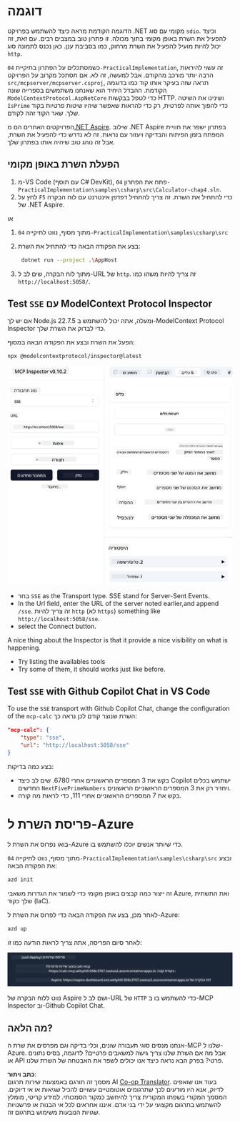 <!--
CO_OP_TRANSLATOR_METADATA:
{
  "original_hash": "5020a3e1a1c7f30c00f9e37f1fa208e3",
  "translation_date": "2025-05-17T14:10:16+00:00",
  "source_file": "04-PracticalImplementation/samples/csharp/README.md",
  "language_code": "he"
}
-->
# דוגמה

הדוגמה הקודמת מראה כיצד להשתמש בפרויקט .NET מקומי עם סוג `sdio`. וכיצד להפעיל את השרת באופן מקומי בתוך מכולה. זו פתרון טוב במצבים רבים. עם זאת, זה יכול להיות מועיל להפעיל את השרת מרחוק, כמו בסביבת ענן. כאן נכנס לתמונה סוג `http`.

כשמסתכלים על הפתרון בתיקיית `04-PracticalImplementation`, זה עשוי להיראות הרבה יותר מורכב מהקודם. אבל למעשה, זה לא. אם תסתכל מקרוב על הפרויקט `src/mcpserver/mcpserver.csproj`, תראה שזה בעיקר אותו קוד כמו בדוגמה הקודמת. ההבדל היחיד הוא שאנחנו משתמשים בספרייה שונה `ModelContextProtocol.AspNetCore` כדי לטפל בבקשות HTTP. ושינינו את השיטה `IsPrime` כדי להפוך אותה לפרטית, רק כדי להראות שאפשר שיהיו שיטות פרטיות בקוד שלך. שאר הקוד זהה לקודם.

הפרויקטים האחרים הם מ[.NET Aspire](https://learn.microsoft.com/dotnet/aspire/get-started/aspire-overview). שילוב .NET Aspire בפתרון ישפר את חוויית המפתח בזמן הפיתוח והבדיקה ויעזור עם נראות. זה לא נדרש כדי להפעיל את השרת, אבל זה נוהג טוב שיהיה אותו בפתרון שלך.

## הפעלת השרת באופן מקומי

1. מ-VS Code (עם תוסף C# DevKit), פתח את הפתרון `04-PracticalImplementation\samples\csharp\src\Calculator-chap4.sln`.
2. לחץ על `F5` כדי להתחיל את השרת. זה צריך להתחיל דפדפן אינטרנט עם לוח הבקרה של .NET Aspire.

או

1. מתוך מסוף, נווט לתיקייה `04-PracticalImplementation\samples\csharp\src`
2. בצע את הפקודה הבאה כדי להתחיל את השרת:
   ```bash
    dotnet run --project .\AppHost
   ```

3. מתוך לוח הבקרה, שים לב ל-URL של `http`. זה צריך להיות משהו כמו `http://localhost:5058/`.

## Test `SSE` עם ModelContext Protocol Inspector

אם יש לך Node.js 22.7.5 ומעלה, אתה יכול להשתמש ב-ModelContext Protocol Inspector כדי לבדוק את השרת שלך.

הפעל את השרת ובצע את הפקודה הבאה במסוף:

```bash
npx @modelcontextprotocol/inspector@latest
```

![MCP Inspector](../../../../../translated_images/mcp_inspector.2939244613cb5a0549b83942e062bceb69083c3d7b331c8de991ecf6834d6904.he.png)

- בחר `SSE` as the Transport type. SSE stand for Server-Sent Events. 
- In the Url field, enter the URL of the server noted earlier,and append `/sse`. זה צריך להיות `http` (לא `https`) something like `http://localhost:5058/sse`.
- select the Connect button.

A nice thing about the Inspector is that it provide a nice visibility on what is happening.

- Try listing the availables tools
- Try some of them, it should works just like before.


## Test `SSE` with Github Copilot Chat in VS Code

To use the `SSE` transport with Github Copilot Chat, change the configuration of the `mcp-calc` השרת שנוצר קודם לכן נראה כך:

```json
"mcp-calc": {
    "type": "sse",
    "url": "http://localhost:5058/sse"
}
```

בצע כמה בדיקות:
- בקש את 3 המספרים הראשוניים אחרי 6780. שים לב כיצד Copilot ישתמש בכלים החדשים `NextFivePrimeNumbers` ויחזיר רק את 3 המספרים הראשוניים הראשונים.
- בקש את 7 המספרים הראשוניים אחרי 111, כדי לראות מה קורה.


# פריסת השרת ל-Azure

בואו נפרוס את השרת ל-Azure כדי שיותר אנשים יוכלו להשתמש בו.

מתוך מסוף, נווט לתיקייה `04-PracticalImplementation\samples\csharp\src` ובצע את הפקודה הבאה:

```bash
azd init
```

זה ייצור כמה קבצים באופן מקומי כדי לשמור את הגדרות משאבי Azure, ואת התשתית שלך כקוד (IaC).

לאחר מכן, בצע את הפקודה הבאה כדי לפרוס את השרת ל-Azure:

```bash
azd up
```

לאחר סיום הפריסה, אתה צריך לראות הודעה כמו זו:

![Azd deployment success](../../../../../translated_images/chap4-azd-deploy-success.f69e7f61e50fdbf13ea3bf7302d9850a18e12832f34daee1695f29da3f32b452.he.png)

נווט ללוח הבקרה של Aspire ושם לב ל-URL של `HTTP` כדי להשתמש בו ב-MCP Inspector וב-Github Copilot Chat.


## מה הלאה?

אנחנו מנסים סוגי תעבורה שונים, וכלי בדיקה וגם מפרסים את שרת ה-MCP שלנו ל-Azure. אבל מה אם השרת שלנו צריך גישה למשאבים פרטיים? לדוגמה, בסיס נתונים או API פרטי? בפרק הבא נראה כיצד אנו יכולים לשפר את האבטחה של השרת שלנו.

**כתב ויתור**:  
מסמך זה תורגם באמצעות שירות תרגום AI [Co-op Translator](https://github.com/Azure/co-op-translator). בעוד אנו שואפים לדיוק, אנא היו מודעים לכך שתרגומים אוטומטיים עשויים להכיל שגיאות או אי דיוקים. המסמך המקורי בשפתו המקורית צריך להיחשב כמקור הסמכותי. למידע קריטי, מומלץ להשתמש בתרגום מקצועי על ידי בני אדם. איננו אחראים לכל אי הבנות או פרשנויות שגויות הנובעות משימוש בתרגום זה.